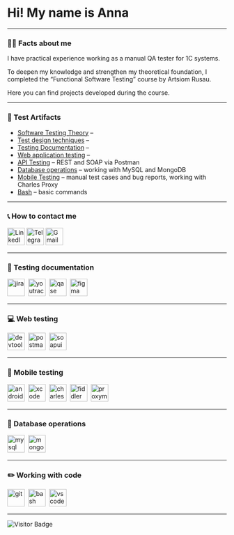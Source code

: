 # Hi! My name is Anna

---

### 👨‍💻 Facts about me

I have practical experience working as a manual QA tester for 1C systems. 

To deepen my knowledge and strengthen my theoretical foundation, I completed the “Functional Software Testing” course by Artsiom Rusau.

Here you can find projects developed during the course.

<!--
- 📫 Contact Information: [![LinkedIn Badge](https://img.shields.io/badge/-@annazudilova-blue?style=flat&logo=LinkedIn&logoColor=white)](https://www.linkedin.com/in/anna-zudilova-6a2424373/) [![Gmail Badge](https://img.shields.io/badge/-Gmail-red?style=flat&logo=Gmail&logoColor=white)](mailto:annazudilova11@gmail.com)
-->
---

### 🧩 Test Artifacts

<div>
<ul>
  <li><a href="https://github.com/AnnaZudilova/theory">Software Testing Theory</a> – </li>
  <li><a href="https://github.com/AnnaZudilova/design">Test design techniques</a> – </li>
  <li><a href="https://github.com/AnnaZudilova/docs">Testing Documentation</a> – </li>
  <li><a href="https://github.com/AnnaZudilova/web">Web application testing</a> – </li>
  <li><a href="https://github.com/AnnaZudilova/api">API Testing</a> – REST and SOAP via Postman</li>
  <li><a href="https://github.com/AnnaZudilova/database">Database operations</a> – working with MySQL and MongoDB</li>
  <li><a href="https://github.com/AnnaZudilova/mobile">Mobile Testing</a> – manual test cases and bug reports, working with Charles Proxy</li>
  <li><a href="https://github.com/AnnaZudilova/git_bash">Bash</a> – basic commands</li>
</ul>
</div>

--- 

 ### 📞 How to contact me

  <div id="badges">
    <a href="https://www.linkedin.com/in/anna-zudilova-6a2424373/"><img src="https://img.icons8.com/?size=512&id=13930&format=png" width="40" height="40" alt="LinkedIn"/></a>
    <a href="https://t.me/zudilovalova"><img src="https://img.icons8.com/?size=512&id=63306&format=png" width="40" height="40" alt="Telegram"/></a>
    <a href="annazudilova11@gmail.com"><img src="https://img.icons8.com/?size=512&id=P7UIlhbpWzZm&format=png" width="40" height="40" alt="Gmail"/></a>
  </div>

---

### 📁 Testing documentation

<div>
  <img src="https://cdn.jsdelivr.net/gh/devicons/devicon/icons/jira/jira-original.svg" title="jira" alt="jira" width="40" height="40"/>&nbsp
  <img src="https://upload.wikimedia.org/wikipedia/commons/thumb/8/8d/YouTrack_Icon.svg/1024px-YouTrack_Icon.svg.png?20200803082248" title="youtrack" alt="youtrack" width="40" height="40"/>&nbsp
  <!--
  <img src="https://codahosted.io/packs/21236/unversioned/assets/LOGO/ba1091c59bab89cd2fd0f289622731fe16113d7b00905abe64759c313a4b73b76c1b0426076ed76cb74752234c734131df46992d5b8b48fc13e264240e4f7119f736cfeb64df36ded54b5cbf6198b9cadedf18dd0cac5c7dbcd16e6336c29363cd1292ba" title="testrail" alt="tetstrail" width="40" height="40"/>&nbsp
  <img src="https://docs.testit.software/images/testit_logo_icon.png" title="test-it" alt="test-it" width="40" height="40"/>&nbsp
  -->
  <img src="https://luna1.co/eb0187.png" title="qase" alt="qase" width="40" height="40"/>&nbsp
  <img src="https://cdn.jsdelivr.net/gh/devicons/devicon/icons/figma/figma-original.svg" title="figma" alt="figma" width="40" height="40"/>&nbsp
</div>

---

### 💻 Web testing

<div>
  <img src="https://d33wubrfki0l68.cloudfront.net/38b5c953a4667366685d55db55d057c86db1fc54/a0fdc/static/acae6b24d940347661ca901ea07f47c1/chrome-dev-logo-icon.png" title="devtools" alt="devtools" width="40" height="40"/>&nbsp
  <img src="https://camo.githubusercontent.com/66653fb9b350122ece0a9db72f67c75ec0316efe11126b7c7e46296ce64e2561/68747470733a2f2f7777772e7376677265706f2e636f6d2f73686f772f3335343230322f706f73746d616e2d69636f6e2e737667" title="postman" alt="postman" width="40" height="40"/>&nbsp
  <img src="https://static0.smartbear.co/smartbearbrand/media/images/home/soapui-icon.svg" title="soapui" alt="soapui" width="40" height="40"/>&nbsp
</div>

---

### 📱 Mobile testing

<div>
  <img src="https://cdn.jsdelivr.net/gh/devicons/devicon/icons/androidstudio/androidstudio-original.svg" title="android-studio" alt="android-studio" width="40" height="40"/>&nbsp
  <img src="https://cdn.jsdelivr.net/gh/devicons/devicon/icons/xcode/xcode-original.svg" title="xcode" alt="xcode" width="40" height="40"/>&nbsp
  <img src="https://cdn.icon-icons.com/icons2/3053/PNG/512/charles_proxy_macos_bigsur_icon_190302.png" title="charles-proxy" alt="charles-proxy" width="40" height="40"/>&nbsp
  <img src="https://camo.githubusercontent.com/4c76cc41657552d1ec1d662f230ea45ad2b5da15e73466702f16ae433e87bb3f/68747470733a2f2f7777772e6d6567616c656563686572732e636f6d2f73746f726167652f466964646c65722d457665727977686572652d49636f6e2e706e67" title="fiddler" alt="fiddler" width="40" height="40"/>&nbsp
  <img src="https://pbs.twimg.com/profile_images/1589614420766126080/slAIVDtr_400x400.jpg" title="proxyman" alt="proxyman" width="40" height="40"/>&nbsp
</div>


---

### 💽 Database operations

<div>
  <img src="https://cdn.jsdelivr.net/gh/devicons/devicon/icons/mysql/mysql-original.svg" title="mysql" alt="mysql" width="40" height="40"/>&nbsp
  <img src="https://cdn.jsdelivr.net/gh/devicons/devicon/icons/mongodb/mongodb-original.svg" title="mongodb" alt="mongodb" width="40" height="40"/>&nbsp
</div>

---

### ✏️ Working with code

<div>
  <img src="https://cdn.jsdelivr.net/gh/devicons/devicon/icons/git/git-original.svg" title="git" alt="git" width="40" height="40"/>&nbsp
  <img src="https://upload.wikimedia.org/wikipedia/commons/thumb/4/4b/Bash_Logo_Colored.svg/1024px-Bash_Logo_Colored.svg.png?20180723054350" title="bash" alt="bash" width="40" height="40"/>&nbsp
  <img src="https://cdn.jsdelivr.net/gh/devicons/devicon/icons/vscode/vscode-original.svg" title="vscode" alt="vscode" width="40" height="40"/>&nbsp
  
</div>

---

![Visitor Badge](https://visitor-badge.laobi.icu/badge?page_id=annazudilova)
